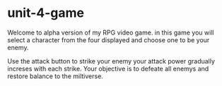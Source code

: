 # unit-4-game

Welcome to alpha version of my RPG video game. in this game you will select a character from the four displayed and choose one to be your enemy. 

Use the attack button to strike your enemy your attack power gradually increses with each strike. Your objective is to defeate all enemys and restore balance to the miltiverse.   